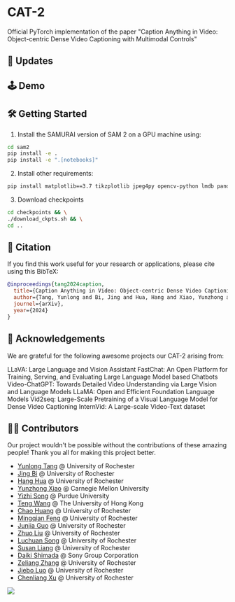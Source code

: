 # CAT-2
Official PyTorch implementation of the paper "Caption Anything in Video: Object-centric Dense Video Captioning with Multimodal Controls"

## 🚀 Updates

## 🕹️ Demo

## 🛠️ Getting Started

1. Install the SAMURAI version of SAM 2 on a GPU machine using:

```bash
cd sam2
pip install -e .
pip install -e ".[notebooks]"

```

2. Install other requirements:

```bash
pip install matplotlib==3.7 tikzplotlib jpeg4py opencv-python lmdb pandas scipy loguru
```

3. Download checkpoints

```bash
cd checkpoints && \
./download_ckpts.sh && \
cd ..
```


## 📖 Citation
If you find this work useful for your research or applications, please cite using this BibTeX:

```bibtex
@inproceedings{tang2024caption,
  title={Caption Anything in Video: Object-centric Dense Video Captioning with Multimodal Controls},
  author={Tang, Yunlong and Bi, Jing and Hua, Hang and Xiao, Yunzhong and Song, Yizhi and Wang, Teng and Huang, Chao and Feng, Mingqian and Guo, Junjia and Liu, Zhuo and Song, Luchuan and Liang, Susan and Wang, Bingjie and Shimada, Daiki and Zhang, Zeliang and Luo, Jiebo and Xu, Chenliang},
  journel={arXiv},
  year={2024}
}
```

## 🙏 Acknowledgements
We are grateful for the following awesome projects our CAT-2 arising from:

LLaVA: Large Language and Vision Assistant
FastChat: An Open Platform for Training, Serving, and Evaluating Large Language Model based Chatbots
Video-ChatGPT: Towards Detailed Video Understanding via Large Vision and Language Models
LLaMA: Open and Efficient Foundation Language Models
Vid2seq: Large-Scale Pretraining of a Visual Language Model for Dense Video Captioning
InternVid: A Large-scale Video-Text dataset


## 👩‍💻 Contributors
Our project wouldn't be possible without the contributions of these amazing people! Thank you all for making this project better.

- [Yunlong Tang](https://yunlong10.github.io/) @ University of Rochester
- [Jing Bi](https://scholar.google.com/citations?user=ZyCYhUkAAAAJ) @ University of Rochester
- [Hang Hua](https://hanghuacs.notion.site/Hang-Hua-151c5b68f62980e8884febf1b5c1d4a9) @ University of Rochester
- [Yunzhong Xiao](https://shawn-yzxiao.github.io/) @ Carnegie Mellon University
- [Yizhi Song](https://song630.github.io/yizhisong.github.io/) @ Purdue University
- [Teng Wang](http://ttengwang.com/) @ The University of Hong Kong
- [Chao Huang](https://wikichao.github.io/) @ University of Rochester
- [Mingqian Feng](https://fmmarkmq.github.io/) @ University of Rochester
- [Junjia Guo](https://doujiangter.github.io/JunjiaGuo.github.io/) @ University of Rochester
- [Zhuo Liu](https://joeliuz6.github.io/) @ University of Rochester
- [Luchuan Song](https://songluchuan.github.io/) @ University of Rochester
- [Susan Liang](https://liangsusan-git.github.io/) @ University of Rochester
- [Daiki Shimada](https://scholar.google.co.jp/citations?user=1uAwouQAAAAJ) @ Sony Group Corporation
- [Zeliang Zhang](https://zhangaipi.github.io/) @ University of Rochester
- [Jiebo Luo](https://www.cs.rochester.edu/u/jluo/) @ University of Rochester
- [Chenliang Xu](https://www.cs.rochester.edu/~cxu22/index.html) @ University of Rochester



<a href="https://github.com/yunlong10/CAT-2/graphs/contributors">
  <img src="https://contrib.rocks/image?repo=yunlong10/CAT-2" />
</a>
